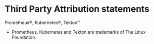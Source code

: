 # Third Party Attribution statements

Prometheus®, Kubernetes®, Tekton™

   * Prometheus, Kubernetes and Tekton are trademarks of The Linux Foundation. 
